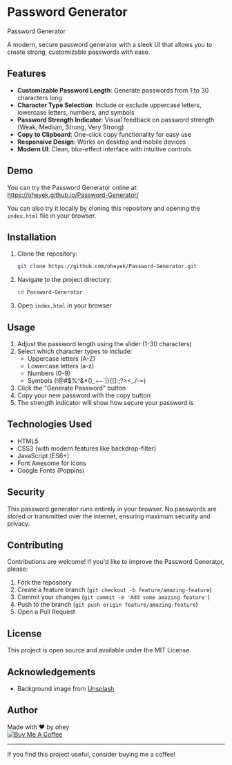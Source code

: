 # Password Generator

Password Generator

A modern, secure password generator with a sleek UI that allows you to create strong, customizable passwords with ease.

## Features

- **Customizable Password Length**: Generate passwords from 1 to 30 characters long
- **Character Type Selection**: Include or exclude uppercase letters, lowercase letters, numbers, and symbols
- **Password Strength Indicator**: Visual feedback on password strength (Weak, Medium, Strong, Very Strong)
- **Copy to Clipboard**: One-click copy functionality for easy use
- **Responsive Design**: Works on desktop and mobile devices
- **Modern UI**: Clean, blur-effect interface with intuitive controls

## Demo

You can try the Password Generator online at: https://oheyek.github.io/Password-Generator/

You can also try it locally by cloning this repository and opening the `index.html` file in your browser.

## Installation

1. Clone the repository:
   ```bash
   git clone https://github.com/oheyek/Password-Generator.git
   ```

2. Navigate to the project directory:
   ```bash
   cd Password-Generator
   ```

3. Open `index.html` in your browser

## Usage

1. Adjust the password length using the slider (1-30 characters)
2. Select which character types to include:
   - Uppercase letters (A-Z)
   - Lowercase letters (a-z)
   - Numbers (0-9)
   - Symbols (!@#$%^&*()_+~`|}{[]\:;?><,./-=)
3. Click the "Generate Password" button
4. Copy your new password with the copy button
5. The strength indicator will show how secure your password is

## Technologies Used

- HTML5
- CSS3 (with modern features like backdrop-filter)
- JavaScript (ES6+)
- Font Awesome for icons
- Google Fonts (Poppins)

## Security

This password generator runs entirely in your browser. No passwords are stored or transmitted over the internet, ensuring maximum security and privacy.

## Contributing

Contributions are welcome! If you'd like to improve the Password Generator, please:

1. Fork the repository
2. Create a feature branch (`git checkout -b feature/amazing-feature`)
3. Commit your changes (`git commit -m 'Add some amazing feature'`)
4. Push to the branch (`git push origin feature/amazing-feature`)
5. Open a Pull Request

## License

This project is open source and available under the MIT License.

## Acknowledgements

- Background image from [Unsplash](https://unsplash.com)

## Author

Made with ❤️ by ohey<br>
[![Buy Me A Coffee](https://www.buymeacoffee.com/assets/img/custom_images/black_img.png)](https://www.buymeacoffee.com/ohey)

---

If you find this project useful, consider buying me a coffee!
